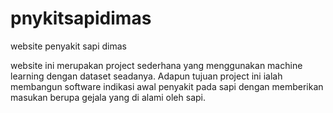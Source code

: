 # pnykitsapidimas
website penyakit sapi dimas

website ini merupakan project sederhana yang menggunakan machine learning dengan dataset seadanya. Adapun tujuan project ini ialah membangun software indikasi awal penyakit pada sapi dengan memberikan masukan berupa gejala yang di alami oleh sapi.

